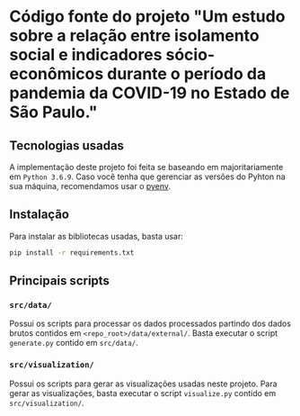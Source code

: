 # Código fonte do projeto "Um estudo sobre a relação entre isolamento social e indicadores sócio-econômicos durante o período da pandemia da COVID-19 no Estado de São Paulo."

## Tecnologias usadas
A implementação deste projeto foi feita se baseando em majoritariamente em `Python 3.6.9`. Caso você tenha que gerenciar as versões do Pyhton na sua máquina, recomendamos usar o [pyenv](https://github.com/pyenv/pyenv).

## Instalação
Para instalar as bibliotecas usadas, basta usar:

```sh
pip install -r requirements.txt
```

## Principais scripts

### `src/data/`
Possui os scripts para processar os dados processados partindo dos dados brutos contidos em `<repo_root>/data/external/`. Basta executar o script `generate.py` contido em `src/data/`. 

### `src/visualization/`
Possui os scripts para gerar as visualizações usadas neste projeto. Para gerar as visualizações, basta executar o script `visualize.py` contido em `src/visualization/`.
